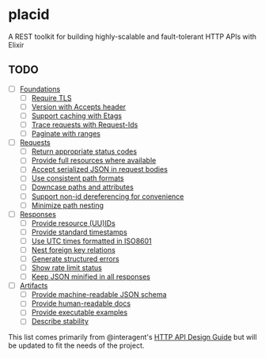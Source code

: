 # placid

A REST toolkit for building highly-scalable and fault-tolerant HTTP APIs with Elixir

## TODO

- [ ] [Foundations](https://github.com/interagent/http-api-design#foundations)
  - [ ] [Require TLS](https://github.com/interagent/http-api-design#require-tls)
  - [ ] [Version with Accepts header](https://github.com/interagent/http-api-design#version-with-accepts-header)
  - [ ] [Support caching with Etags](https://github.com/interagent/http-api-design#support-caching-with-etags)
  - [ ] [Trace requests with Request-Ids](https://github.com/interagent/http-api-design#trace-requests-with-request-ids)
  - [ ] [Paginate with ranges](https://github.com/interagent/http-api-design#paginate-with-ranges)
- [ ] [Requests](https://github.com/interagent/http-api-design#requests)
  - [ ] [Return appropriate status codes](https://github.com/interagent/http-api-design#return-appropriate-status-codes)
  - [ ] [Provide full resources where available](https://github.com/interagent/http-api-design#provide-full-resources-where-available)
  - [ ] [Accept serialized JSON in request bodies](https://github.com/interagent/http-api-design#accept-serialized-json-in-request-bodies)
  - [ ] [Use consistent path formats](https://github.com/interagent/http-api-design#use-consistent-path-formats)
  - [ ] [Downcase paths and attributes](https://github.com/interagent/http-api-design#downcase-paths-and-attributes)
  - [ ] [Support non-id dereferencing for convenience](https://github.com/interagent/http-api-design#support-non-id-dereferencing-for-convenience)
  - [ ] [Minimize path nesting](https://github.com/interagent/http-api-design#minimize-path-nesting)
- [ ] [Responses](https://github.com/interagent/http-api-design#responses)
  - [ ] [Provide resource (UU)IDs](https://github.com/interagent/http-api-design#provide-resource-uuids)
  - [ ] [Provide standard timestamps](https://github.com/interagent/http-api-design#provide-standard-timestamps)
  - [ ] [Use UTC times formatted in ISO8601](https://github.com/interagent/http-api-design#use-utc-times-formatted-in-iso8601)
  - [ ] [Nest foreign key relations](https://github.com/interagent/http-api-design#nest-foreign-key-relations)
  - [ ] [Generate structured errors](https://github.com/interagent/http-api-design#generate-structured-errors)
  - [ ] [Show rate limit status](https://github.com/interagent/http-api-design#show-rate-limit-status)
  - [ ] [Keep JSON minified in all responses](https://github.com/interagent/http-api-design#keep-json-minified-in-all-responses)
- [ ] [Artifacts](https://github.com/interagent/http-api-design#artifacts)
  - [ ] [Provide machine-readable JSON schema](https://github.com/interagent/http-api-design#provide-machine-readable-json-schema)
  - [ ] [Provide human-readable docs](https://github.com/interagent/http-api-design#provide-human-readable-docs)
  - [ ] [Provide executable examples](https://github.com/interagent/http-api-design#provide-executable-examples)
  - [ ] [Describe stability](https://github.com/interagent/http-api-design#describe-stability)
  
This list comes primarily from @interagent's [HTTP API Design Guide](https://github.com/interagent/http-api-design) but will be updated to fit the needs of the project.